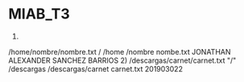 # MIAB_T3
1)
/home/nombre/nombre.txt
/
/home
/nombre
nombe.txt
JONATHAN ALEXANDER SANCHEZ BARRIOS
2) 
/descargas/carnet/carnet.txt
"/"
/descargas
/descargas/carnet
carnet.txt
201903022

